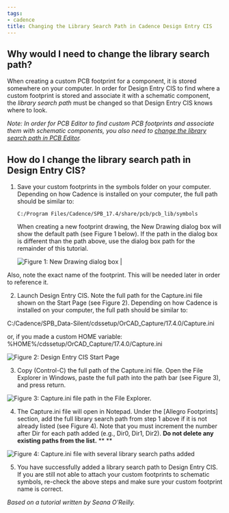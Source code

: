 ```yaml
---
tags:
- cadence
title: Changing the Library Search Path in Cadence Design Entry CIS
---
```


## Why would I need to change the library search path?

When creating a custom PCB footprint for a component, it is stored somewhere on your computer. In order for Design Entry CIS to find where a custom footprint is stored and associate it with a schematic component, the *library search path* must be changed so that Design Entry CIS knows where to look.

*Note: In order for PCB Editor to find custom PCB footprints and associate them with schematic components, you also need to [change the library search path in PCB Editor](changing-the-default-via-padstack-in-cadence-pcb-editor.html).*

## How do I change the library search path in Design Entry CIS?

1.  Save your custom footprints in the symbols folder on your computer. Depending on how Cadence is installed on your computer, the full path should be similar to:

    ```
    C:/Program Files/Cadence/SPB_17.4/share/pcb/pcb_lib/symbols
    ```

    When creating a new footprint drawing, the New Drawing dialog box will show the default path (see Figure 1 below). If the path in the dialog box is different than the path above, use the dialog box path for the remainder of this tutorial.

    ![Figure 1: New Drawing dialog box](/larger/image0050.png) |
    
Also, note the exact name of the footprint. This will be needed later in order to reference it.

2.  Launch Design Entry CIS. Note the full path for the Capture.ini file shown on the Start Page (see Figure 2). Depending on how Cadence is installed on your computer, the full path should be similar to:

C:/Cadence/SPB_Data-Silent/cdssetup/OrCAD_Capture/17.4.0/Capture.ini

or, if you made a custom HOME variable: %HOME%/cdssetup/OrCAD_Capture/17.4.0/Capture.ini

   ![Figure 2: Design Entry CIS Start Page](/figures/CaptureStart.png)

3.  Copy (Control-C) the full path of the Capture.ini file. Open the File Explorer in Windows, paste the full path into the path bar (see Figure 3), and press return.

   ![Figure 3: Capture.ini file path in the File Explorer.](/larger/image0052.png)

4.  The Capture.ini file will open in Notepad. Under the [Allegro Footprints] section, add the full library search path from step 1 above if it is not already listed (see Figure 4). Note that you must increment the number after Dir for each path added (e.g., Dir0, Dir1, Dir2). **Do not delete any existing paths from the list.** ** **

   ![Figure 4: Capture.ini file with several library search paths added](/larger/image0053.png)
        
5.  You have successfully added a library search path to Design Entry CIS. If you are still not able to attach your custom footprints to schematic symbols, re-check the above steps and make sure your custom footprint name is correct.

*Based on a tutorial written by Seana O'Reilly.*
